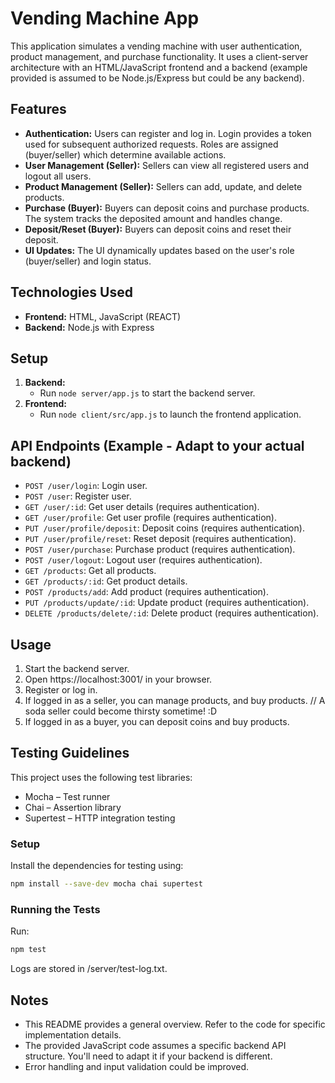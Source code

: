 # Vending Machine App

This application simulates a vending machine with user authentication, product management, and purchase functionality. It uses a client-server architecture with an HTML/JavaScript frontend and a backend (example provided is assumed to be Node.js/Express but could be any backend).

## Features

*   **Authentication:** Users can register and log in.  Login provides a token used for subsequent authorized requests. Roles are assigned (buyer/seller) which determine available actions.
*   **User Management (Seller):** Sellers can view all registered users and logout all users.
*   **Product Management (Seller):** Sellers can add, update, and delete products.
*   **Purchase (Buyer):** Buyers can deposit coins and purchase products. The system tracks the deposited amount and handles change.
*   **Deposit/Reset (Buyer):** Buyers can deposit coins and reset their deposit.
*   **UI Updates:** The UI dynamically updates based on the user's role (buyer/seller) and login status.

## Technologies Used

*   **Frontend:** HTML, JavaScript (REACT)
*   **Backend:** Node.js with Express

## Setup

1.  **Backend:**
    *   Run `node server/app.js` to start the backend server.
2.  **Frontend:**
    *   Run `node client/src/app.js` to launch the frontend application.

## API Endpoints (Example - Adapt to your actual backend)

* `POST /user/login`: Login user.
* `POST /user`: Register user.
* `GET /user/:id`: Get user details (requires authentication).
* `GET /user/profile`: Get user profile (requires authentication).
* `PUT /user/profile/deposit`: Deposit coins (requires authentication).
* `PUT /user/profile/reset`: Reset deposit (requires authentication).
* `POST /user/purchase`: Purchase product (requires authentication).
* `POST /user/logout`: Logout user (requires authentication).
* `GET /products`: Get all products.
* `GET /products/:id`: Get product details.
* `POST /products/add`: Add product (requires authentication).
* `PUT /products/update/:id`: Update product (requires authentication).
* `DELETE /products/delete/:id`: Delete product (requires authentication).

## Usage

1.  Start the backend server.
2.  Open https://localhost:3001/ in your browser.
3.  Register or log in.
4.  If logged in as a seller, you can manage products, and buy products. // A soda seller could become thirsty sometime! :D
5.  If logged in as a buyer, you can deposit coins and buy products.

## Testing Guidelines

This project uses the following test libraries:
- Mocha – Test runner
- Chai – Assertion library
- Supertest – HTTP integration testing

### Setup

Install the dependencies for testing using:

```bash
npm install --save-dev mocha chai supertest
```

### Running the Tests

Run:

```bash
npm test
```
Logs are stored in /server/test-log.txt.

## Notes

*   This README provides a general overview. Refer to the code for specific implementation details.
*   The provided JavaScript code assumes a specific backend API structure. You'll need to adapt it if your backend is different.
*   Error handling and input validation could be improved.